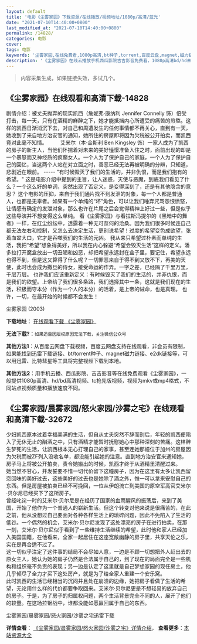 ```yaml
---
layout: default
title: '电影《尘雾家园》下载资源/在线播放/视频地址/1080p/高清/蓝光'
date: "2021-07-10T14:40:00+0800"
last_modified_at: "2021-07-10T14:40:00+0800"
permalink: /14828/
categories: 电影
cover:
tags: 电影
keywords: '尘雾家园,在线免费看,1080p高清,bt种子,torrent,百度云盘,magnet,磁力链,迅雷下载资源'
description: '《尘雾家园》在线云播放手机西瓜影院吉吉影音免费看，1080p高清bd/hd未删减完整版和tc抢先枪版，mkv/mp4格式，附带bt/torrent种子、magnet/磁力链、百度云盘、网盘资源迅雷下载链接'
---
```


>内容采集生成，如果链接失效，多试几个。


## 《尘雾家园》在线观看和高清下载-14828

剧情介绍：被丈夫抛弃的现实凯西（詹妮弗·康纳利 Jennifer Connelly 饰）倍受打击，每一天，只有在酒精的麻醉之下，她才能抵挡内心所遭受的痛苦的煎熬。这样的凯西日渐消沉下去，对自己和周遭发生的任何事情都不再关心，直到有一天，她收到了来自地方治安官的通知，她所住的房屋即将因为欠税被公开拍卖，而凯西竟对此毫不知情。  　　艾米尔（本·金斯利 Ben Kingsley 饰）一家人成为了凯西的房子的新主人，当他们怀揣着对未来的美好憧憬准备入住之时，面前出现的却是一个暴怒而又神经质的疯癫女人。一个人为了保护自己的家庭，一个人为了保护自己的回忆，当这两个人站在对立面之时，善恶已经无法再被明确的分辨，只知道，悲剧近在眼前。 ----- "有时候毁灭了我们的生活的，并非仇恨，而是我们抱有的希望。" 这是电影介绍中提到的主旨，让人迷惑，天使与恶魔，到底我们看见了什么？一个这么好的单词，突然出现了否定义，是变得深刻了，还是有其他隐含的意思？ 这个电影的压抑，来自于我们通片找不到发泄的对象，每一个人都是普通人，也都是无辜者。如果有一个单纯的“坏”角色，可以让我们唾弃咒骂怨恨愤怒，让情感有确定的发泄对象，那么也许在片尾之后会觉得精神上好过一些，但是似乎这些导演并不想变得这么单纯。 看《尘雾家园》与看拉斯冯提尔的《黑暗中的舞者》一样，在红尘纷纭中，透露着一种无可奈何的沧桑。因为我们很多时候连自己都无法左右和控制，又怎么去决定生活，更别说希望！过度的希望变色成欲望，张着血盆大口，它才是吞噬我们的生活的元凶。 我从来只希望过朴素而单纯的生活，我把“希望”想象得美好，所以我在内心躲避“希望会毁灭生活”这样的定义。潘多拉打开魔盒放出一切丑陋和凶恶，却把希望永远封在盒子里，要记住，希望永远也得不到，但是这又算得了什么呢？一切罪恶来自于得不到又放不下，再美的天使，此时也会成为撒旦的侍女，接受命运的作弄。一字之差，已经隔了千里万里，千层万层。 也许我们应该重新定义：有时候毁灭了我们的生活的，并非仇恨，而是我们的欲望。上帝给了我们很多条路，我们选择其中一条，这就是我们现在的生活，积极而守本分（作为一个人的本分）的活着，是上帝的诫命，也是真理。 也许，一切，在最开始的时候都不会发生！


尘雾家园 (2003)

**下载地址**： [在线观看下载 《尘雾家园》](https://www.btbtdy.me/btdy/dy5001.html) 


**无法下载?**：`如果迅雷因版权原因无法下载，关注微信公众号 `

**其他方法1**：从百度云网盘下载视频，百度云网盘支持在线观看，非会员有限制，如果能找到迅雷下载链接、bt/torrent种子、magnet磁力链接、e2dk链接等，可以用迅雷、比特彗星等工具将完整视频下载到本地。

**其他方法2**：用手机云播、西瓜影院、吉吉影音等在线免费观看《尘雾家园》，一般提供1080p高清、hd/bd高清视频、tc抢先版视频，视频为mkv或mp4格式，不同站点视频质量和播放速度不同。


## 《尘雾家园/晨雾家园/怒火家园/沙雾之宅》在线观看和高清下载-32672

少妇凯西原本过着幸福美满的生活，但自从丈夫突然不辞而别后，年轻的凯西便陷入了无休无止的酗酒之中，只有酒精才能暂时抚慰她心中那种深刻的苦痛。这样醉生梦死的生活，让凯西根本无心打理自己的家事，甚至连她那幢位于加州的房屋因为欠税而被ZF列入没收名单，都没能引起她的注意。直到地方治安官来通知她，房子马上将被公开拍卖，责令她搬出的时候，凯西才终于从酒精里清醒过来。<br />她当然不甘心，并发誓要不惜一切代价留下这幢房子，因为在这里有太多让凯西留恋回味的美好过去，这些美好的过去也是她除了酒之外，惟一可以拿来安慰自己的东西。但是房屋被拍卖已经不可挽回，一位从伊朗流亡到美国的原空军高官艾米尔·贝尔尼已经买下了这所房子。<br />曾经叱诧一时的艾米尔&middot;贝尔尼是在经历了国家的血雨腥风的振荡后，来到了美国，开始了他作为一个普通人的崭新生活。但这个转变对他来说是很痛苦的，在此之前，他从没想过自己要面对各种各样生活上的琐碎问题，因此不免陷入了生活的低谷。一个偶然的机会，艾米尔·贝尔尼发现了这处漂亮的房子在进行拍卖，在那一刻，艾米尔&middot;贝尔尼似乎看到了一些维持生活继续的希望，此时他和家人已经加入美国国籍，在他看来，全家一起居住在这座宽敞幽静的房子里，共享天伦之乐，实在是再合适不过了。<br />这一切似乎注定了这件事的结局不会尽如人意，一边是不顾一切想把外人赶出去的原女主人，她认为她的房子仍然是合法属于自己的，到了现在的局面完全是一些机构和组织毫不负责的表现；另一边是认定了这里就是自己梦想家园的现任房主，他几乎倾尽了全力才买下这处房产，就是为了给全家人重建一个安乐窝。<br />此时凯西的生活已经相当的沉闷并且处在崩溃的边缘，她把房子看做了生活的希望，无论用什么样的代价都要争取回来。艾米尔·贝尔尼更是不想轻易的放弃自己的房子。于是，为了房子的归属权问题，两个生活背景完全不同的人，展开了他们的较量。在这场拉锯战中，谁都没能如愿赢回属于自己的东西。</p>


尘雾家园/晨雾家园/怒火家园/沙雾之宅迅雷下载

**详情查看**： [《尘雾家园/晨雾家园/怒火家园/沙雾之宅》详情介绍](/movie/32672/)， **查看更多**：[本站资源大全](/movie/t/all/)

